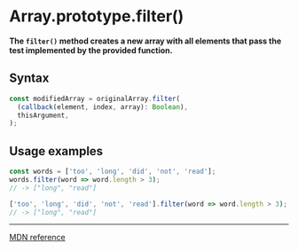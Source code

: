 # Array.prototype.filter()

**The `filter()` method creates a new array with all elements that pass the test implemented by the provided function.**

## Syntax

```js
const modifiedArray = originalArray.filter(
  (callback(element, index, array): Boolean),
  thisArgument,
);
```

## Usage examples

```js
const words = ['too', 'long', 'did', 'not', 'read'];
words.filter(word => word.length > 3);
// -> ["long", "read"]

['too', 'long', 'did', 'not', 'read'].filter(word => word.length > 3);
// -> ["long", "read"]
```

---

[MDN reference](https://developer.mozilla.org/ru/docs/Web/JavaScript/Reference/Global_Objects/Array/filter)
